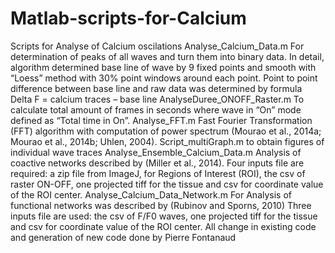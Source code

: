 # Matlab-scripts-for-Calcium
Scripts for Analyse of Calcium oscilations
Analyse_Calcium_Data.m For determination of peaks of all waves and turn them into binary data. In detail, algorithm determined base line of wave by 9 fixed points and smooth with “Loess” method with 30% point windows around each point. Point to point difference between base line and raw data was determined by formula Delta F = calcium traces – base line
AnalyseDuree_ONOFF_Raster.m To calculate total amount of frames in seconds where wave in “On” mode defined as “Total time in On”.
Analyse_FFT.m Fast Fourier Transformation (FFT) algorithm with computation of power spectrum (Mourao et al., 2014a; Mourao et al., 2014b; Uhlen, 2004).
Script_multiGraph.m to obtain figures of individual wave traces 
Analyse_Ensemble_Calcium_Data.m Analysis of coactive networks described by (Miller et al., 2014). Four inputs file are required: a zip file from ImageJ, for Regions of Interest (ROI), the csv of raster ON-OFF, one projected tiff for the tissue and csv for coordinate value of the ROI center. 
Analyse_Calcium_Data_Network.m For Analysis of functional networks was described by (Rubinov and Sporns, 2010) Three inputs file are used: the csv of F/F0 waves, one projected tiff for the tissue and csv for coordinate value of the ROI center. 
All change in existing code and generation of new code done by Pierre Fontanaud
